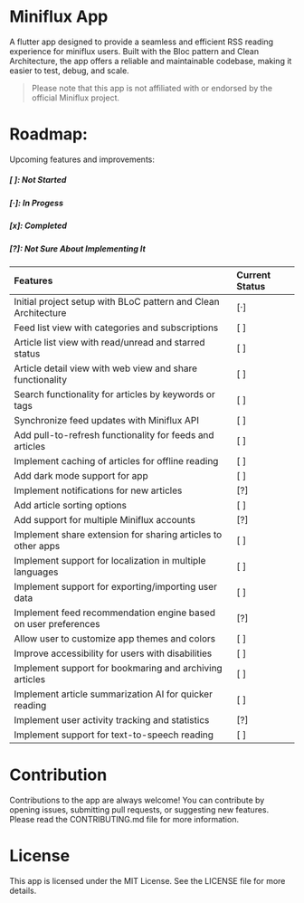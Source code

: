 # Miniflux App
A flutter app designed to provide a seamless and efficient RSS reading experience for miniflux users. Built with the Bloc pattern and Clean Architecture, the app offers a reliable and maintainable codebase, making it easier to test, debug, and scale.

> Please note that this app is not affiliated with or endorsed by the official Miniflux project.


# Roadmap:
Upcoming features and improvements:
##### [ ]: Not Started
##### [·]: In Progess
##### [x]: Completed
##### [?]: Not Sure About Implementing It


|  Features |  Current Status  |
| :------------ | :------------ |
|   Initial project setup with BLoC pattern and Clean Architecture |  [·] |
|   Feed list view with categories and subscriptions   | [ ]  |
|   Article list view with read/unread and starred status   | [ ]  |
|   Article detail view with web view and share functionality   |  [ ] |
|   Search functionality for articles by keywords or tags   |  [ ] |
|   Synchronize feed updates with Miniflux API   |  [ ] |
|   Add pull-to-refresh functionality for feeds and articles    | [ ]  |
|   Implement caching of articles for offline reading    | [ ]  |
|   Add dark mode support for app    | [ ]  |
|   Implement notifications for new articles    | [?]  |
|   Add article sorting options     | [ ]  |
|   Add support for multiple Miniflux accounts     | [?]  |
|   Implement share extension for sharing articles to other apps     |  [ ] |
|   Implement support for localization in multiple languages     | [ ]  |
|   Implement support for exporting/importing user data     |  [ ] |
|   Implement feed recommendation engine based on user preferences    |  [?] |
|   Allow user to customize app themes and colors     |  [ ] |
|   Improve accessibility for users with disabilities     | [ ]  |
|   Implement support for bookmaring and archiving articles  | [ ]  |
|   Implement article summarization AI for quicker reading   | [ ]  |
|   Implement user activity tracking and statistics   | [?]  |
|   Implement support for text-to-speech reading   | [ ]  |



# Contribution
Contributions to the app are always welcome! You can contribute by opening issues, submitting pull requests, or suggesting new features. Please read the CONTRIBUTING.md file for more information.

# License
This app is licensed under the MIT License. See the LICENSE file for more details.




